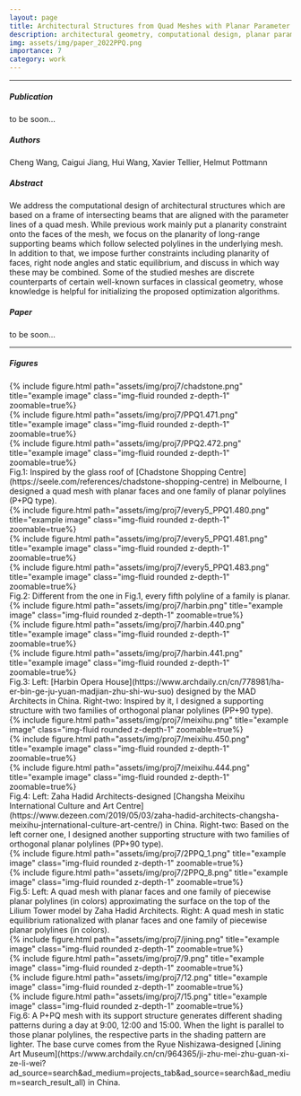 ```yaml
---
layout: page
title: Architectural Structures from Quad Meshes with Planar Parameter Lines
description: architectural geometry, computational design, planar parameter lines, static equilibrium
img: assets/img/paper_2022PPQ.png
importance: 7
category: work
---
```


------
##### <i class='fas fa-folder-open'>**Publication**</i><br/>
to be soon...

##### <i class='fas fa-laugh-beam'>**Authors**</i><br/>
Cheng Wang, Caigui Jiang, Hui Wang, Xavier Tellier, Helmut Pottmann 

##### <i class='fas fa-align-justify'>**Abstract**</i>
We address the computational design of architectural structures which are based on a frame of intersecting beams that are
aligned with the parameter lines of a quad mesh. While previous work mainly put a planarity constraint onto the faces of
the mesh, we focus on the planarity of long-range supporting beams which follow selected polylines in the underlying mesh.
In addition to that, we impose further constraints including planarity of faces, right node angles and static equilibrium, and
discuss in which way these may be combined. Some of the studied meshes are discrete counterparts of certain well-known
surfaces in classical geometry, whose knowledge is helpful for initializing the proposed optimization algorithms.

##### <i class='fas fa-file-pdf'>**Paper**</i>
to be soon...

------

##### <i class='far fa-images'>**Figures**</i>

<div class="row">
    <div class="col-sm mt-3 mt-md-0">
        {% include figure.html path="assets/img/proj7/chadstone.png" title="example image" class="img-fluid rounded z-depth-1" zoomable=true%}
    </div>
    <div class="col-sm mt-3 mt-md-0">
        {% include figure.html path="assets/img/proj7/PPQ1.471.png" title="example image" class="img-fluid rounded z-depth-1" zoomable=true%}
    </div>
    <div class="col-sm mt-3 mt-md-0">
        {% include figure.html path="assets/img/proj7/PPQ2.472.png" title="example image" class="img-fluid rounded z-depth-1" zoomable=true%}
    </div>
</div>
Fig.1: Inspired by the glass roof of [Chadstone Shopping Centre](https://seele.com/references/chadstone-shopping-centre) in Melbourne, I designed a quad mesh with planar faces and one family of planar polylines (P+PQ type).

<div class="row">
    <div class="col-sm mt-3 mt-md-0">
        {% include figure.html path="assets/img/proj7/every5_PPQ1.480.png" title="example image" class="img-fluid rounded z-depth-1" zoomable=true%}
    </div>
    <div class="col-sm mt-3 mt-md-0">
        {% include figure.html path="assets/img/proj7/every5_PPQ1.481.png" title="example image" class="img-fluid rounded z-depth-1" zoomable=true%}
    </div>
    <div class="col-sm mt-3 mt-md-0">
        {% include figure.html path="assets/img/proj7/every5_PPQ1.483.png" title="example image" class="img-fluid rounded z-depth-1" zoomable=true%}
    </div>
</div>
Fig.2: Different from the one in Fig.1, every fifth polyline of a family is planar. 


<div class="row">
    <div class="col-sm mt-3 mt-md-0">
        {% include figure.html path="assets/img/proj7/harbin.png" title="example image" class="img-fluid rounded z-depth-1" zoomable=true%}
    </div>
    <div class="col-sm mt-3 mt-md-0">
        {% include figure.html path="assets/img/proj7/harbin.440.png" title="example image" class="img-fluid rounded z-depth-1" zoomable=true%}
    </div>
    <div class="col-sm mt-3 mt-md-0">
        {% include figure.html path="assets/img/proj7/harbin.441.png" title="example image" class="img-fluid rounded z-depth-1" zoomable=true%}
    </div>
</div>
Fig.3: Left: [Harbin Opera House](https://www.archdaily.cn/cn/778981/ha-er-bin-ge-ju-yuan-madjian-zhu-shi-wu-suo) designed by the MAD Architects in China. Right-two: Inspired by it, I designed a supporting structure with two families of orthogonal planar polylines (PP+90 type).

<div class="row">
    <div class="col-sm mt-3 mt-md-0">
        {% include figure.html path="assets/img/proj7/meixihu.png" title="example image" class="img-fluid rounded z-depth-1" zoomable=true%}
    </div>
    <div class="col-sm mt-3 mt-md-0">
        {% include figure.html path="assets/img/proj7/meixihu.450.png" title="example image" class="img-fluid rounded z-depth-1" zoomable=true%}
    </div>
    <div class="col-sm mt-3 mt-md-0">
        {% include figure.html path="assets/img/proj7/meixihu.444.png" title="example image" class="img-fluid rounded z-depth-1" zoomable=true%}
    </div>
</div>
Fig.4: Left: Zaha Hadid Architects-designed [Changsha Meixihu International Culture and Art Centre](https://www.dezeen.com/2019/05/03/zaha-hadid-architects-changsha-meixihu-jnternational-culture-art-centre/) in China.
Right-two: Based on the left corner one, I designed another supporting structure with two families of orthogonal planar polylines (PP+90 type).

<div class="row">
    <div class="col-sm mt-3 mt-md-0">
        {% include figure.html path="assets/img/proj7/2PPQ_1.png" title="example image" class="img-fluid rounded z-depth-1" zoomable=true%}
    </div>
    <div class="col-sm mt-3 mt-md-0">
        {% include figure.html path="assets/img/proj7/2PPQ_8.png" title="example image" class="img-fluid rounded z-depth-1" zoomable=true%}
    </div>
</div>
Fig.5: Left: A quad mesh with planar faces and one family of piecewise planar polylines (in colors) approximating the surface on the top of the Lilium Tower model by Zaha Hadid Architects. 
Right: A quad mesh in static equilibrium rationalized with planar faces and one family of piecewise planar polylines (in colors). 

<div class="row">
    <div class="col-sm mt-3 mt-md-0">
        {% include figure.html path="assets/img/proj7/jining.png" title="example image" class="img-fluid rounded z-depth-1" zoomable=true%}
    </div>
    <div class="col-sm mt-3 mt-md-0">
        {% include figure.html path="assets/img/proj7/9.png" title="example image" class="img-fluid rounded z-depth-1" zoomable=true%}
    </div>
    <div class="col-sm mt-3 mt-md-0">
        {% include figure.html path="assets/img/proj7/12.png" title="example image" class="img-fluid rounded z-depth-1" zoomable=true%}
    </div>
    <div class="col-sm mt-3 mt-md-0">
        {% include figure.html path="assets/img/proj7/15.png" title="example image" class="img-fluid rounded z-depth-1" zoomable=true%}
    </div>
</div>
Fig.6: A P+PQ mesh with its support structure generates different shading patterns during a day at 9:00, 12:00 and 15:00. When the light is parallel to those planar polylines, the respective parts in the shading pattern are lighter. The base curve comes from the Ryue Nishizawa-designed [Jining Art Museum](https://www.archdaily.cn/cn/964365/ji-zhu-mei-zhu-guan-xi-ze-li-wei?ad_source=search&ad_medium=projects_tab&ad_source=search&ad_medium=search_result_all) in China.
